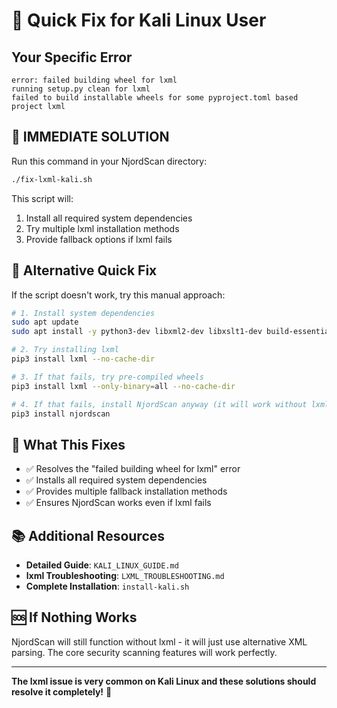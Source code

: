 # 🐉 Quick Fix for Kali Linux User

## Your Specific Error
```
error: failed building wheel for lxml
running setup.py clean for lxml
failed to build installable wheels for some pyproject.toml based project lxml
```

## 🚀 **IMMEDIATE SOLUTION**

Run this command in your NjordScan directory:

```bash
./fix-lxml-kali.sh
```

This script will:
1. Install all required system dependencies
2. Try multiple lxml installation methods
3. Provide fallback options if lxml fails

## 🔧 **Alternative Quick Fix**

If the script doesn't work, try this manual approach:

```bash
# 1. Install system dependencies
sudo apt update
sudo apt install -y python3-dev libxml2-dev libxslt1-dev build-essential gcc g++ make

# 2. Try installing lxml
pip3 install lxml --no-cache-dir

# 3. If that fails, try pre-compiled wheels
pip3 install lxml --only-binary=all --no-cache-dir

# 4. If that fails, install NjordScan anyway (it will work without lxml)
pip3 install njordscan
```

## 🎯 **What This Fixes**

- ✅ Resolves the "failed building wheel for lxml" error
- ✅ Installs all required system dependencies
- ✅ Provides multiple fallback installation methods
- ✅ Ensures NjordScan works even if lxml fails

## 📚 **Additional Resources**

- **Detailed Guide**: `KALI_LINUX_GUIDE.md`
- **lxml Troubleshooting**: `LXML_TROUBLESHOOTING.md`
- **Complete Installation**: `install-kali.sh`

## 🆘 **If Nothing Works**

NjordScan will still function without lxml - it will just use alternative XML parsing. The core security scanning features will work perfectly.

---

**The lxml issue is very common on Kali Linux and these solutions should resolve it completely!** 🎉
